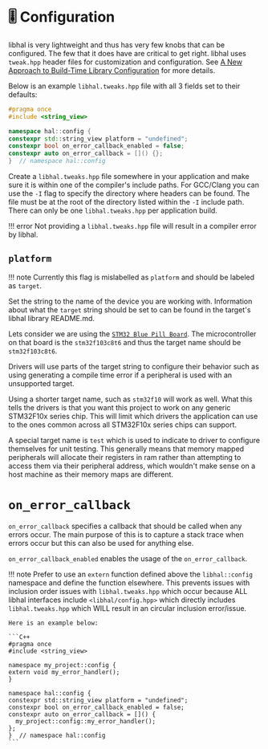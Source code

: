 # 🎚️ Configuration

libhal is very lightweight and thus has very few knobs that can be configured.
The few that it does have are critical to get right. libhal uses `tweak.hpp`
header files for customization and configuration. See
[A New Approach to Build-Time Library Configuration](https://vector-of-bool.github.io/2020/10/04/lib-configuration.html)
for more details.

Below is an example `libhal.tweaks.hpp` file with all 3 fields set to their
defaults:

```cpp
#pragma once
#include <string_view>

namespace hal::config {
constexpr std::string_view platform = "undefined";
constexpr bool on_error_callback_enabled = false;
constexpr auto on_error_callback = []() {};
}  // namespace hal::config
```

Create a `libhal.tweaks.hpp` file somewhere in your application and make
sure it is within one of the compiler's include paths. For GCC/Clang you can use
the `-I` flag to specify the directory where headers can be found. The file must
be at the root of the directory listed within the `-I` include path. There can
only be one `libhal.tweaks.hpp` per application build.

!!! error
    Not providing a `libhal.tweaks.hpp` file will result in a compiler error by
    libhal.

## `platform`

!!! note
    Currently this flag is mislabelled as `platform` and should be labeled as
    `target`.

Set the string to the name of the device you are working with. Information about
what the `target` string should be set to can be found in the target's
libhal library README.md.

Lets consider we are using the
[`STM32 Blue Pill Board`](https://stm32-base.org/boards/STM32F103C8T6-Blue-Pill.html).
The microcontroller on that board is the `stm32f103c8t6` and thus the target
name should be `stm32f103c8t6`.

Drivers will use parts of the target string to configure their behavior such as
using generating a compile time error if a peripheral is used with an
unsupported target.

Using a shorter target name, such as `stm32f10` will work as well. What this
tells the drivers is that you want this project to work on any generic STM32F10x
series chip. This will limit which drivers the application can use to the ones
common across all STM32F10x series chips can support.

A special target name is `test` which is used to indicate to driver to configure
themselves for unit testing. This generally means that memory mapped peripherals
will allocate their registers in ram rather than attempting to access them via
their peripheral address, which wouldn't make sense on a host machine as their
memory maps are different.

# `on_error_callback`

`on_error_callback` specifies a callback that should be called when any errors
occur. The main purpose of this is to capture a stack trace when errors occur
but this can also be used for anything else.

`on_error_callback_enabled` enables the usage of the `on_error_callback`.

!!! note
    Prefer to use an `extern` function defined above the `libhal::config`
    namespace and define the function elsewhere. This prevents issues with
    inclusion order issues with `libhal.tweaks.hpp` which occur because ALL
    libhal interfaces include `<libhal/config.hpp>` which directly includes
    `libhal.tweaks.hpp` which WILL result in an circular inclusion error/issue.

    Here is an example below:

    ```C++
    #pragma once
    #include <string_view>

    namespace my_project::config {
    extern void my_error_handler();
    }

    namespace hal::config {
    constexpr std::string_view platform = "undefined";
    constexpr bool on_error_callback_enabled = false;
    constexpr auto on_error_callback = []() {
      my_project::config::my_error_handler();
    };
    }  // namespace hal::config
    ```
